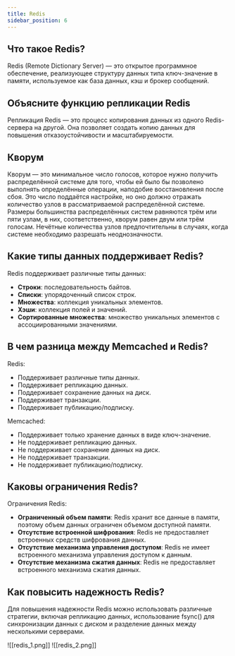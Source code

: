 ```yaml
---
title: Redis
sidebar_position: 6
---
```


## Что такое Redis?
Redis (Remote Dictionary Server) — это открытое программное обеспечение, реализующее структуру данных типа ключ-значение в памяти, используемое как база данных, кэш и брокер сообщений.

## Объясните функцию репликации Redis
Репликация Redis — это процесс копирования данных из одного Redis-сервера на другой. Она позволяет создать копию данных для повышения отказоустойчивости и масштабируемости.

## Кворум
Кворум — это минимальное число голосов, которое нужно получить распределённой системе для того, чтобы ей было бы позволено выполнять определённые операции, наподобие восстановления после сбоя. Это число поддаётся настройке, но оно должно отражать количество узлов в рассматриваемой распределённой системе. Размеры большинства распределённых систем равняются трём или пяти узлам, в них, соответственно, кворум равен двум или трём голосам. Нечётные количества узлов предпочтительны в случаях, когда системе необходимо разрешать неоднозначности.

## Какие типы данных поддерживает Redis?
Redis поддерживает различные типы данных:
- **Строки**: последовательность байтов.
- **Списки**: упорядоченный список строк.
- **Множества**: коллекция уникальных элементов.
- **Хэши**: коллекция полей и значений.
- **Сортированные множества**: множество уникальных элементов с ассоциированными значениями.

## В чем разница между Memcached и Redis?

Redis:
- Поддерживает различные типы данных.
- Поддерживает репликацию данных.
- Поддерживает сохранение данных на диск.
- Поддерживает транзакции.
- Поддерживает публикацию/подписку.

Memcached:
- Поддерживает только хранение данных в виде ключ-значение.
- Не поддерживает репликацию данных.
- Не поддерживает сохранение данных на диск.
- Не поддерживает транзакции.
- Не поддерживает публикацию/подписку.

## Каковы ограничения Redis?

Ограничения Redis:
- **Ограниченный объем памяти**: Redis хранит все данные в памяти, поэтому объем данных ограничен объемом доступной памяти.
- **Отсутствие встроенной шифрования**: Redis не предоставляет встроенных средств шифрования данных.
- **Отсутствие механизма управления доступом**: Redis не имеет встроенного механизма управления доступом к данным.
- **Отсутствие механизма сжатия данных**: Redis не предоставляет встроенного механизма сжатия данных.

## Как повысить надежность Redis?
Для повышения надежности Redis можно использовать различные стратегии, включая репликацию данных, использование fsync() для синхронизации данных с диском и разделение данных между несколькими серверами.

![[redis_1.png]]
![[redis_2.png]]
